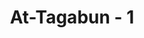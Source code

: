 ---
title: "At-Tagabun - 1"
no: 1
arabic_no: ١
ayah: يُسَبِّحُ لِلّٰهِ مَا فِى السَّمٰوٰتِ وَمَا فِى الْاَرْضِۗ لَهُ الْمُلْكُ وَلَهُ الْحَمْدُۖ وَهُوَ عَلٰى كُلِّ شَيْءٍ قَدِيْرٌ 
translation: "Apa yang ada di langit dan apa yang ada di bumi senantiasa bertasbih kepada Allah; milik-Nya semua kerajaan dan bagi-Nya (pula) segala puji; dan Dia Mahakuasa atas segala sesuatu. "
tafsir: "Allah menerangkan bahwa apa yang ada di langit dan di bumi bertasbih menyucikan-Nya. Ini berarti bahwa apa yang ada di langit dan di bumi menunjukkan kesucian dan kesempurnaan Allah serta semua makhluk itu tunduk dan menyerah kepada-Nya. Dialah Maharaja yang berwenang berbuat sesuai dengan kehendak-Nya terhadap semua yang ada, berhak dipuji atas penciptaan-Nya, karena Dia sumber segala kebaikan. Allah Mahakuasa atas segala sesuatu, apa yang dikehendaki-Nya pasti berwujud dan menjadi kenyataan tanpa ada yang dapat menghalangi-Nya. Sedangkan terhadap apa yang tidak dikehendaki-Nya, hal itu tidak akan ada."
---